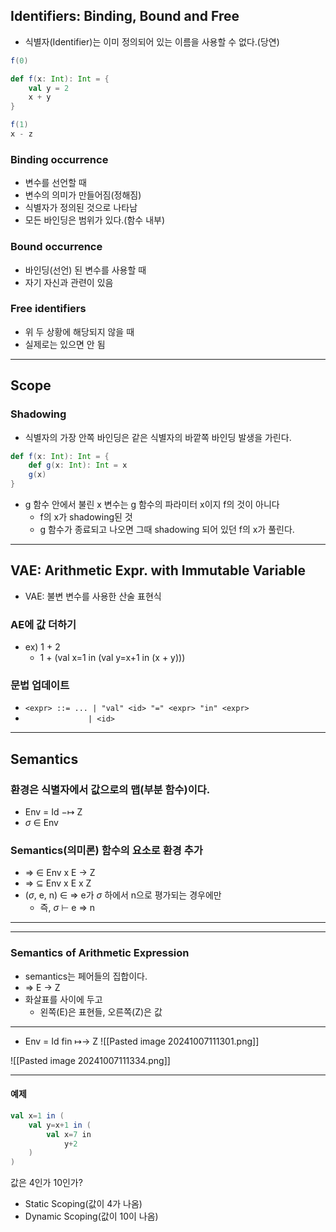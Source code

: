 ## Identifiers: Binding, Bound and Free
- 식별자(Identifier)는 이미 정의되어 있는 이름을 사용할 수 없다.(당연)

```scala
f(0)

def f(x: Int): Int = {
	val y = 2
	x + y
}

f(1)
x - z
```

### Binding occurrence
- 변수를 선언할 때
- 변수의 의미가 만들어짐(정해짐)
- 식별자가 정의된 것으로 나타남
- 모든 바인딩은 범위가 있다.(함수 내부)

### Bound occurrence
- 바인딩(선언) 된 변수를 사용할 때
- 자기 자신과 관련이 있음

### Free identifiers
- 위 두 상황에 해당되지 않을 때
- 실제로는 있으면 안 됨

---
## Scope
### Shadowing
- 식별자의 가장 안쪽 바인딩은 같은 식별자의 바깥쪽 바인딩 발생을 가린다.

```Scala
def f(x: Int): Int = {
	def g(x: Int): Int = x
	g(x)
}
```
- g 함수 안에서 불린 x 변수는 g 함수의 파라미터 x이지 f의 것이 아니다
	- f의 x가 shadowing된 것
	- g 함수가 종료되고 나오면 그때 shadowing 되어 있던 f의 x가 풀린다.

---
## VAE: Arithmetic Expr. with Immutable Variable
- VAE: 불변 변수를 사용한 산술 표현식
### AE에 값 더하기
- ex) 1 + 2
	- 1 + (val x=1 in (val y=x+1 in (x + y)))

### 문법 업데이트
- `<expr> ::= ... | "val" <id> "=" <expr> "in" <expr>`
- `               | <id>                             `

---
## Semantics
### 환경은 식별자에서 값으로의 맵(부분 함수)이다.
- Env = Id −↦ Z
- $\sigma$ $\in$ Env

### Semantics(의미론) 함수의 요소로 환경 추가
- $\Rightarrow$ $\in$ Env x E $\rightarrow$ Z
- $\Rightarrow$ $\subseteq$ Env x E x Z
- ($\sigma$, e, n) $\in$ $\Rightarrow$ e가 $\sigma$ 하에서 n으로 평가되는 경우에만
	- 즉, $\sigma$ ⊢ e $\Rightarrow$ n

---





---
### Semantics of Arithmetic Expression
- semantics는 페어들의 집합이다.
- => E -> Z
- 화살표를 사이에 두고
	- 왼쪽(E)은 표현들, 오른쪽(Z)은 값

---
- Env = Id fin ↦→ Z
![[Pasted image 20241007111301.png]]

![[Pasted image 20241007111334.png]]

---
#### 예제
```Scala
val x=1 in ( 
	val y=x+1 in (
		val x=7 in
			y+2
	)
)
```
값은 4인가 10인가?
- Static Scoping(값이 4가 나옴)
- Dynamic Scoping(값이 10이 나옴)